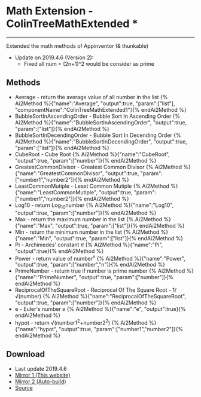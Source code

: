 # Math Extension - ColinTreeMathExtended *

---

Extended the math methods  of Appinventor (& thunkable)

* Update on 2019.4.6 (Version 2):
  * Fixed all num = (2n+1)^2 would be consider as prime

## Methods

* Average - return the average value of all number in the list
  {% Ai2Method %}{"name":"Average", "output":true, "param":["list"], "componentName":"ColinTreeMathExtended1"}{% endAi2Method %}
* BubbleSortInAscendingOrder - Bubble Sort In Ascending Order
  {% Ai2Method %}{"name":"BubbleSortInAscendingOrder", "output":true, "param":["list"]}{% endAi2Method %}
* BubbleSortInDecendingOrder - Bubble Sort In Decending Order
  {% Ai2Method %}{"name":"BubbleSortInDecendingOrder", "output":true, "param":["list"]}{% endAi2Method %}
* CubeRoot - Cube Root
  {% Ai2Method %}{"name":"CubeRoot", "output":true, "param":["number"]}{% endAi2Method %}
* GreatestCommonDivisor - Greatest Common Divisor
  {% Ai2Method %}{"name":"GreatestCommonDivisor", "output":true, "param":["number1","number2"]}{% endAi2Method %}
* LeastCommonMutiple - Least Common Mutiple
  {% Ai2Method %}{"name":"LeastCommonMutiple", "output":true, "param":["number1","number2"]}{% endAi2Method %}
* Log10 - return Log<sub>10</sub>number
  {% Ai2Method %}{"name":"Log10", "output":true, "param":["number"]}{% endAi2Method %}
* Max - return the maximum number in the list
  {% Ai2Method %}{"name":"Max", "output":true, "param":["list"]}{% endAi2Method %}
* Min - return the minimum number in the list
  {% Ai2Method %}{"name":"Min", "output":true, "param":["list"]}{% endAi2Method %}
* Pi - Archimedes' constant *π*
  {% Ai2Method %}{"name":"Pi", "output":true}{% endAi2Method %}
* Power - return value of number<sup>n</sup>
  {% Ai2Method %}{"name":"Power", "output":true, "param":["number","n"]}{% endAi2Method %}
* PrimeNumber - return true if number is prime number
  {% Ai2Method %}{"name":"PrimeNumber", "output":true, "param":["number"]}{% endAi2Method %}
* ReciprocalOfTheSquareRoot - Reciprocal Of The Square Root - 1/&#8730;(number)
  {% Ai2Method %}{"name":"ReciprocalOfTheSquareRoot", "output":true, "param":["number"]}{% endAi2Method %}
* e - Euler's number *e*
  {% Ai2Method %}{"name":"e", "output":true}{% endAi2Method %}
* hypot - return &#8730;(number1<sup>2</sup>+number2<sup>2</sup>)
  {% Ai2Method %}{"name":"hypot", "output":true, "param":["number1","number2"]}{% endAi2Method %}

## Download

* Last update 2019.4.6
* <a href="/aix/cn.colintree.aix.ColinTreeMathExtended-v2.aix" target="_blank">Mirror 1 (This website)</a>
* [Mirror 2 (Auto-build)](https://github.com/OpenSourceAIX/ColinTreeMathExtended/releases/download/v2/binary.zip)
* [Source](https://github.com/OpenSourceAIX/ColinTreeMathExtended)